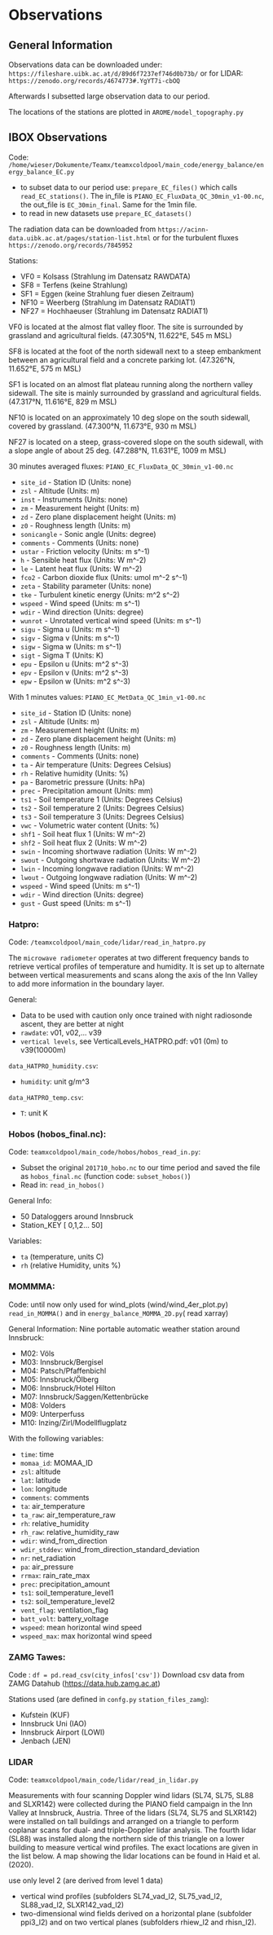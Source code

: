# Observations

## General Information

Observations data can be downloaded under: `https://fileshare.uibk.ac.at/d/89d6f7237ef746d0b73b/` or for
LIDAR: `https://zenodo.org/records/4674773#.YgYT7i-cbOQ`

Afterwards I subsetted large observation data to our period.

The locations of the stations are plotted in `AROME/model_topography.py`

## IBOX Observations

Code: `/home/wieser/Dokumente/Teamx/teamxcoldpool/main_code/energy_balance/energy_balance_EC.py`

- to subset data to our period use: `prepare_EC_files()` which calls `read_EC_stations()`. The in_file
  is `PIANO_EC_FluxData_QC_30min_v1-00.nc`, the out_file is `EC_30min_final`. Same for the 1min file.
- to read in new datasets use `prepare_EC_datasets()`

The radiation data can be downloaded from `https://acinn-data.uibk.ac.at/pages/station-list.html` or for the turbulent
fluxes `https://zenodo.org/records/7845952`

Stations:

- VF0 = Kolsass (Strahlung im Datensatz RAWDATA)
- SF8 = Terfens (keine Strahlung)
- SF1 = Eggen (keine Strahlung fuer diesen Zeitraum)
- NF10 = Weerberg (Strahlung im Datensatz RADIAT1)
- NF27 = Hochhaeuser (Strahlung im Datensatz RADIAT1)

VF0 is located at the almost flat valley floor. The site is surrounded by grassland and agricultural fields. (47.305°N,
11.622°E, 545 m MSL)

SF8 is located at the foot of the north sidewall next to a steep embankment between an agricultural field and a concrete
parking lot. (47.326°N, 11.652°E, 575 m MSL)

SF1 is located on an almost flat plateau running along the northern valley sidewall. The site is mainly surrounded by
grassland and agricultural fields. (47.317°N, 11.616°E, 829 m MSL)

NF10 is located on an approximately 10 deg slope on the south sidewall, covered by grassland. (47.300°N, 11.673°E, 930 m
MSL)

NF27 is located on a steep, grass-covered slope on the south sidewall, with a slope angle of about 25 deg. (47.288°N,
11.631°E, 1009 m MSL)

30 minutes averaged fluxes: `PIANO_EC_FluxData_QC_30min_v1-00.nc`

- `site_id` - Station ID (Units: none)
- `zsl` - Altitude (Units: m)
- `inst` - Instruments (Units: none)
- `zm` - Measurement height (Units: m)
- `zd` - Zero plane displacement height (Units: m)
- `z0` - Roughness length (Units: m)
- `sonicangle` - Sonic angle (Units: degree)
- `comments` - Comments (Units: none)
- `ustar` - Friction velocity (Units: m s^-1)
- `h` - Sensible heat flux (Units: W m^-2)
- `le` - Latent heat flux (Units: W m^-2)
- `fco2` - Carbon dioxide flux (Units: umol m^-2 s^-1)
- `zeta` - Stability parameter (Units: none)
- `tke` - Turbulent kinetic energy (Units: m^2 s^-2)
- `wspeed` - Wind speed (Units: m s^-1)
- `wdir` - Wind direction (Units: degree)
- `wunrot` - Unrotated vertical wind speed (Units: m s^-1)
- `sigu` - Sigma u (Units: m s^-1)
- `sigv` - Sigma v (Units: m s^-1)
- `sigw` - Sigma w (Units: m s^-1)
- `sigt` - Sigma T (Units: K)
- `epu` - Epsilon u (Units: m^2 s^-3)
- `epv` - Epsilon v (Units: m^2 s^-3)
- `epw` - Epsilon w (Units: m^2 s^-3)

With 1 minutes values: `PIANO_EC_MetData_QC_1min_v1-00.nc`

- `site_id` - Station ID (Units: none)
- `zsl` - Altitude (Units: m)
- `zm` - Measurement height (Units: m)
- `zd` - Zero plane displacement height (Units: m)
- `z0` - Roughness length (Units: m)
- `comments` - Comments (Units: none)
- `ta` - Air temperature (Units: Degrees Celsius)
- `rh` - Relative humidity (Units: %)
- `pa` - Barometric pressure (Units: hPa)
- `prec` - Precipitation amount (Units: mm)
- `ts1` - Soil temperature 1 (Units: Degrees Celsius)
- `ts2` - Soil temperature 2 (Units: Degrees Celsius)
- `ts3` - Soil temperature 3 (Units: Degrees Celsius)
- `vwc` - Volumetric water content (Units: %)
- `shf1` - Soil heat flux 1 (Units: W m^-2)
- `shf2` - Soil heat flux 2 (Units: W m^-2)
- `swin` - Incoming shortwave radiation (Units: W m^-2)
- `swout` - Outgoing shortwave radiation (Units: W m^-2)
- `lwin` - Incoming longwave radiation (Units: W m^-2)
- `lwout` - Outgoing longwave radiation (Units: W m^-2)
- `wspeed` - Wind speed (Units: m s^-1)
- `wdir` - Wind direction (Units: degree)
- `gust` - Gust speed (Units: m s^-1)

### Hatpro:

Code: `/teamxcoldpool/main_code/lidar/read_in_hatpro.py`

The `microwave radiometer` operates at two different frequency bands to retrieve vertical profiles of temperature and
humidity. It is set up to alternate between vertical measurements and scans along the axis of the Inn Valley to add more
information in the boundary layer.

General:

- Data to be used with caution only once trained with night radiosonde ascent, they are better at night
- `rawdate`: v01, v02,... v39
- `vertical levels`, see VerticalLevels_HATPRO.pdf: v01 (0m) to v39(10000m)

`data_HATPRO_humidity.csv`:

- `humidity`: unit g/m^3

`data_HATPRO_temp.csv`:

- `T`: unit K

### Hobos (hobos_final.nc):

Code: `teamxcoldpool/main_code/hobos/hobos_read_in.py`:

- Subset the original `201710_hobo.nc` to our time period and saved the file as `hobos_final.nc` (function
  code: `subset_hobos()`)
- Read in: `read_in_hobos()`

General Info:

- 50 Dataloggers around Innsbruck
- Station_KEY [ 0,1,2... 50]

Variables:

- `ta` (temperature, units C)
- `rh` (relative Humidity, units %)

### MOMMMA:

Code: until now only used for wind_plots (wind/wind_4er_plot.py) `read_in_MOMMA()` and in `energy_balance_MOMMA_2D.py`(
read xarray)

General Information:
Nine portable automatic weather station around Innsbruck:

- M02: Völs
- M03: Innsbruck/Bergisel
- M04: Patsch/Pfaffenbichl
- M05: Innsbruck/Ölberg
- M06: Innsbruck/Hotel Hilton
- M07: Innsbruck/Saggen/Kettenbrücke
- M08: Volders
- M09: Unterperfuss
- M10: Inzing/Zirl/Modellflugplatz

With the following variables:

- `time`: time
- `momaa_id`: MOMAA_ID
- `zsl`: altitude
- `lat`: latitude
- `lon`: longitude
- `comments`: comments
- `ta`: air_temperature
- `ta_raw`: air_temperature_raw
- `rh`: relative_humidity
- `rh_raw`: relative_humidity_raw
- `wdir`: wind_from_direction
- `wdir_stddev`: wind_from_direction_standard_deviation
- `nr`: net_radiation
- `pa`: air_pressure
- `rrmax`: rain_rate_max
- `prec`: precipitation_amount
- `ts1`: soil_temperature_level1
- `ts2`: soil_temperature_level2
- `vent_flag`: ventilation_flag
- `batt_volt`: battery_voltage
- `wspeed`: mean horizontal wind speed
- `wspeed_max`: max horizontal wind speed

### ZAMG Tawes:

Code :  `df = pd.read_csv(city_infos['csv'])`
Download csv data from ZAMG Datahub (https://data.hub.zamg.ac.at)

Stations used (are defined in `confg.py` `station_files_zamg`):

- Kufstein (KUF)
- Innsbruck Uni (IAO)
- Innsbruck Airport (LOWI)
- Jenbach (JEN)

### LIDAR

Code: `teamxcoldpool/main_code/lidar/read_in_lidar.py`

Measurements with four scanning Doppler wind lidars (SL74, SL75, SL88 and SLXR142) were collected during the PIANO field
campaign in the Inn Valley at Innsbruck, Austria. Three of the lidars (SL74, SL75 and SLXR142) were installed on tall
buildings and arranged on a triangle to perform coplanar scans for dual- and triple-Doppler lidar analysis. The fourth
lidar (SL88) was installed along the northern side of this triangle on a lower building to measure vertical wind
profiles. The exact locations are given in the list below. A map showing the lidar locations can be found in Haid et
al. (2020).

use only level 2 (are derived from level 1 data)

- vertical wind profiles (subfolders SL74_vad_l2, SL75_vad_l2, SL88_vad_l2, SLXR142_vad_l2)
- two-dimensional wind fields derived on a horizontal plane (subfolder ppi3_l2) and on two vertical planes (subfolders
  rhiew_l2 and rhisn_l2).
